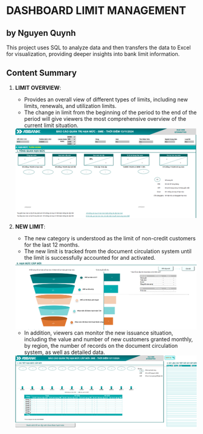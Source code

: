 # DASHBOARD LIMIT MANAGEMENT
## by Nguyen Quynh

This project uses SQL to analyze data and then transfers the data to Excel for visualization, providing deeper insights into bank limit information.

## Content Summary
1. **LIMIT OVERVIEW**:
   - Provides an overall view of different types of limits, including new limits, renewals, and utilization limits.
   - The change in limit from the beginning of the period to the end of the period will give viewers the most comprehensive overview of the current limit situation.
   <div style="display: flex; justify-content: space-between;">
    <img src="https://github.com/quynhnguyenuet/Project-Banking-Data-Analyst-/blob/main/LIMIT%20DASHBOARD/image/Overview.png" style="width: 150%;"/>
   </div>

2. **NEW LIMIT**:
   - The new category is understood as the limit of non-credit customers for the last 12 months.
   - The new limit is tracked from the document circulation system until the limit is successfully accounted for and activated.
   <div style="display: flex; justify-content: space-between;">
    <img src="https://github.com/quynhnguyenuet/Project-Banking-Data-Analyst-/blob/main/LIMIT%20DASHBOARD/image/New%20limit.png"/>
   </div>

   - In addition, viewers can monitor the new issuance situation, including the value and number of new customers granted monthly, by region, the number of records on the document circulation system, as well as detailed data.
   <div style="display: flex; justify-content: space-between;">
    <img src="https://github.com/quynhnguyenuet/Project-Banking-Data-Analyst-/blob/main/LIMIT%20DASHBOARD/image/Chi%20tiet%20new%20limit.png"/>
   </div>

